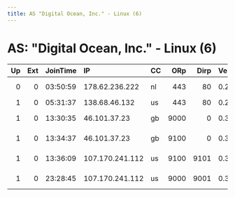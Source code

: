 ```yaml
---
title: AS "Digital Ocean, Inc." - Linux (6)
---
```


# AS: "Digital Ocean, Inc." - Linux (6)

|   Up |   Ext | JoinTime   | IP              | CC   |   ORp |   Dirp | Version   | Contact                      | Nickname         |   eFamMembers |
|-----:|------:|:-----------|:----------------|:-----|------:|-------:|:----------|:-----------------------------|:-----------------|--------------:|
|    0 |     0 | 03:50:59   | 178.62.236.222  | nl   |   443 |     80 | 0.2.7.6   | Person &lt;ak00110@mambasa.c | MAMBASSA         |             1 |
|    1 |     0 | 05:31:37   | 138.68.46.132   | us   |   443 |     80 | 0.2.9.11  | None                         | Unnamed          |             1 |
|    1 |     0 | 13:30:35   | 46.101.37.23    | gb   |  9000 |      0 | 0.3.0.9   | relay runner8@riseup.net     | BluedetteSuicide |             6 |
|    1 |     0 | 13:34:37   | 46.101.37.23    | gb   |  9100 |      0 | 0.3.0.9   | relay runner8@riseup.net     | BluedetteSuicide |             6 |
|    1 |     0 | 13:36:09   | 107.170.241.112 | us   |  9100 |   9101 | 0.3.0.9   | relay runner8@riseup.net     | RiaeSuicide      |             6 |
|    1 |     0 | 23:28:45   | 107.170.241.112 | us   |  9000 |   9001 | 0.3.0.9   | relay runner8@riseup.net     | RiaeSuicide      |             6 |
